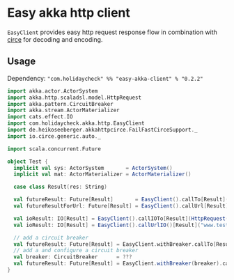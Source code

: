 # Easy akka http client

`EasyClient` provides easy http request response flow in combination with [circe](https://github.com/circe/circe)
for decoding and encoding.

## Usage
Dependency: `"com.holidaycheck" %% "easy-akka-client" % "0.2.2"`

```scala
import akka.actor.ActorSystem
import akka.http.scaladsl.model.HttpRequest
import akka.pattern.CircuitBreaker
import akka.stream.ActorMaterializer
import cats.effect.IO
import com.holidaycheck.akka.http.EasyClient
import de.heikoseeberger.akkahttpcirce.FailFastCirceSupport._
import io.circe.generic.auto._

import scala.concurrent.Future

object Test {
  implicit val sys: ActorSystem       = ActorSystem()
  implicit val mat: ActorMaterializer = ActorMaterializer()

  case class Result(res: String)

  val futureResult: Future[Result]       = EasyClient().callTo[Result](HttpRequest())
  val futureResultForUrl: Future[Result] = EasyClient().callUrl[Result]("www.test.de")

  val ioResult: IO[Result] = EasyClient().callIOTo[Result](HttpRequest())
  val ioResult: IO[Result] = EasyClient().callUrlIO()[Result]("www.test.de")

  // add a circuit breaker
  val futureResult: Future[Result] = EasyClient.withBreaker.callTo[Result](HttpRequest())
  // add a and configure a circuit breaker
  val breaker: CircuitBreaker      = ???
  val futureResult: Future[Result] = EasyClient.withBreaker(breaker).callTo[Result](HttpRequest())
}
```